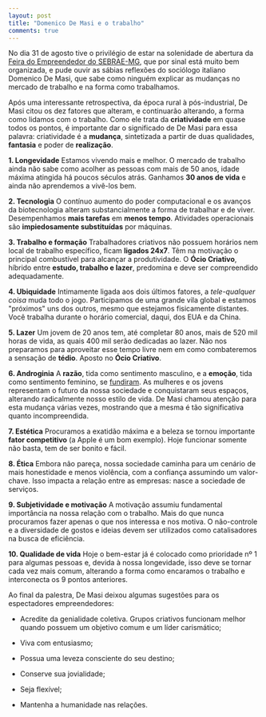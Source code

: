 ```yaml
---
layout: post
title: "Domenico De Masi e o trabalho"
comments: true
---
```


No dia 31 de agosto tive o privilégio de estar na solenidade de abertura da [Feira do Empreendedor do SEBRAE-MG](http://www.sebraemg.com.br/feiradoempreendedor/), que por sinal está muito bem organizada, e pude ouvir as sábias reflexões do sociólogo italiano Domenico De Masi, que sabe como ninguém explicar as mudanças no mercado de trabalho e na forma como trabalhamos.

Após uma interessante retrospectiva, da época rural à pós-industrial, De Masi citou os dez fatores que alteram, e continuarão alterando, a forma como lidamos com o trabalho. Como ele trata da __criatividade__ em quase todos os pontos, é importante dar o significado de De Masi para essa palavra: criatividade é a __mudança__, sintetizada a partir de duas qualidades, __fantasia__ e poder de __realização__.

__1. Longevidade__
    Estamos vivendo mais e melhor. O mercado de trabalho ainda não sabe como acolher as pessoas com mais de 50 anos, idade máxima atingida há poucos séculos atrás. Ganhamos __30 anos de vida__ e ainda não aprendemos a vivê-los bem.

__2. Tecnologia__
    O contínuo aumento do poder computacional e os avanços da biotecnologia alteram substancialmente a forma de trabalhar e de viver. Desempenhamos **mais tarefas** em **menos tempo**. Atividades operacionais são **impiedosamente substituídas** por máquinas.

__3. Trabalho e formação__
    Trabalhadores criativos não possuem horários nem local de trabalho específico, ficam __ligados 24x7__. Têm na motivação o principal combustível para alcançar a produtividade. O __Ócio Criativo__, híbrido entre __estudo, trabalho e lazer__, predomina e deve ser compreendido adequadamente.

__4. Ubiquidade__
    Intimamente ligada aos dois últimos fatores, a _tele-qualquer coisa_ muda todo o jogo. Participamos de uma grande vila global e estamos "próximos" uns dos outros, mesmo que estejamos fisicamente distantes. Você trabalha durante o horário comercial, daqui, dos EUA e da China.

__5. Lazer__
    Um jovem de 20 anos tem, até completar 80 anos, mais de 520 mil horas de vida, as quais 400 mil serão dedicadas ao lazer. Não nos preparamos para aproveitar esse tempo livre nem em como combateremos a sensação de __tédio__. Aposto no __Ócio Criativo__.

__6. Androginia__
    A __razão__, tida como sentimento masculino, e a __emoção__, tida como sentimento feminino, se [fundiram](http://pt.wikipedia.org/wiki/Androginia). As mulheres e os jovens representam o futuro da nossa sociedade e conquistaram seus espaços, alterando radicalmente nosso estilo de vida. De Masi chamou atenção para esta mudança várias vezes, mostrando que a mesma é tão significativa quanto incompreendida.

__7. Estética__
    Procuramos a exatidão máxima e a beleza se tornou importante __fator competitivo__ (a Apple é um bom exemplo). Hoje funcionar somente não basta, tem de ser bonito e fácil.

__8. Ética__
    Embora não pareça, nossa sociedade caminha para um cenário de mais honestidade e menos violência, com a confiança assumindo um valor-chave. Isso impacta a relação entre as empresas: nasce a sociedade de serviços.

__9. Subjetividade e motivação__
    A motivação assumiu fundamental importância na nossa relação com o trabalho. Mais do que nunca procuramos fazer apenas o que nos interessa e nos motiva. O não-controle e a diversidade de gostos e ideias devem ser utilizados como catalisadores na busca de eficiência.

__10. Qualidade de vida__
    Hoje o bem-estar já é colocado como prioridade nº 1 para algumas pessoas e, devida à nossa longevidade, isso deve se tornar cada vez mais comum, alterando a forma como encaramos o trabalho e interconecta os 9 pontos anteriores.


Ao final da palestra, De Masi deixou algumas sugestões para os espectadores empreendedores:

* Acredite da genialidade coletiva. Grupos criativos funcionam melhor quando possuem um objetivo comum e um líder carismático;

* Viva com entusiasmo;

* Possua uma leveza consciente do seu destino;

* Conserve sua jovialidade;

* Seja flexível;

* Mantenha a humanidade nas relações.
